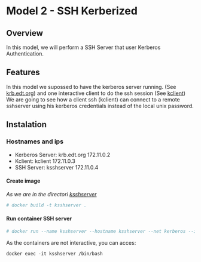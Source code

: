# Model 2 - SSH Kerberized

## Overview

In this model, we will perform a SSH Server that user Kerberos Authentication.

## Features

In this model we supossed to have the kerberos server running. (See [krb.edt.org](https://github.com/isx434324/kerberosproject/backendClassic/krb.edt.org)) and one interactive client to do the ssh session (See [kclient](https://github.com/isx434324/kerberosproject/backendClassic/kclient))
We are going to see how a client ssh (kclient) can connect to a remote sshserver using his kerberos credentials instead of the local unix password.

## Instalation
### Hostnames and ips

- Kerberos Server: krb.edt.org 172.11.0.2
- Kclient:         kclient     172.11.0.3
- SSH Server:      ksshserver  172.11.0.4

#### Create image
_As we are in the directori [ksshserver](https://github.com/isx434324/kerberosproject/backendClassic/ksshserver)_

 ```bash
 # docker build -t ksshserver .
 ```

#### Run container SSH server
 ```bash
 # docker run --name ksshserver --hostname ksshserver --net kerberos --ip 172.11.0.4  -d ksshserver
 ```

As the containers are not interactive, you can acces:

    docker exec -it ksshserver /bin/bash


 ```bash

 ```


 ```bash

 ```

 ```bash

 ```
 
  ```bash


 ```

 ```bash


 ```


 ```bash

 ```
 
 
  ```bash


 ```




